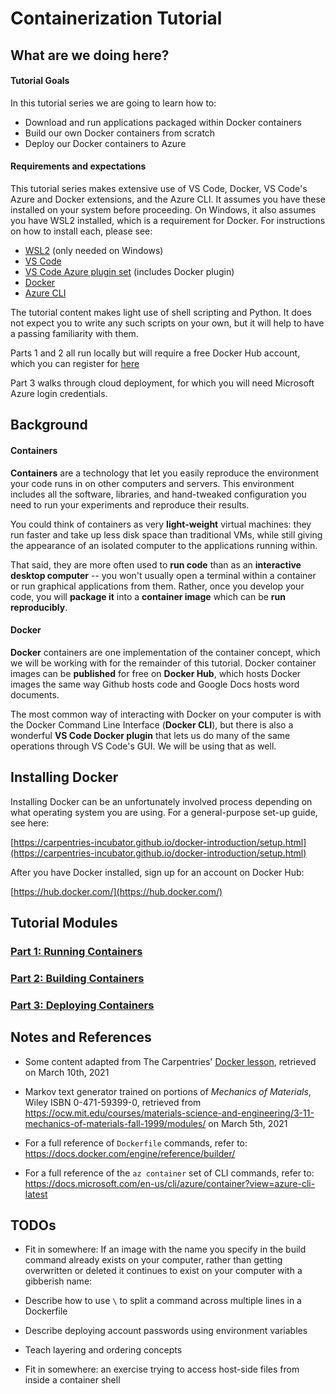 # Containerization Tutorial

## What are we doing here?

#### Tutorial Goals

In this tutorial series we are going to learn how to:

- Download and run applications packaged within Docker containers
- Build our own Docker containers from scratch
- Deploy our Docker containers to Azure

#### Requirements and expectations

This tutorial series makes extensive use of VS Code, Docker, VS Code's Azure and Docker extensions, and the Azure CLI. It assumes you have these installed on your system before proceeding. On Windows, it also assumes you have WSL2 installed, which is a requirement for Docker. For instructions on how to install each, please see:

- [WSL2](https://docs.microsoft.com/en-us/windows/wsl/install-win10) (only needed on Windows)
- [VS Code](https://code.visualstudio.com/Download)
- [VS Code Azure plugin set](https://marketplace.visualstudio.com/items?itemName=ms-vscode.vscode-node-azure-pack) (includes Docker plugin)
- [Docker](https://docs.docker.com/desktop/)
- [Azure CLI](https://docs.microsoft.com/en-us/cli/azure/install-azure-cli)

The tutorial content makes light use of shell scripting and Python. It does not expect you to write any such scripts on your own, but it will help to have a passing familiarity with them.

Parts 1 and 2 all run locally but will require a free Docker Hub account, which you can register for [here](https://hub.docker.com/signup)


Part 3 walks through cloud deployment, for which you will need Microsoft Azure login credentials.


## Background

#### Containers

**Containers** are a technology that let you easily reproduce the environment your code runs in on other computers and servers. This environment includes all the software, libraries, and hand-tweaked configuration you need to run your experiments and reproduce their results.

You could think of containers as very **light-weight** virtual machines: they run faster and take up less disk space than traditional VMs, while still giving the appearance of an isolated computer to the applications running within.

That said, they are more often used to **run code** than as an **interactive desktop computer** -- you won't usually open a terminal within a container or run graphical applications from them. Rather, once you develop your code, you will **package it** into a **container image** which can be **run reproducibly**.

#### Docker

**Docker** containers are one implementation of the container concept, which we will be working with for the remainder of this tutorial. Docker container images can be **published** for free on **Docker Hub**, which hosts Docker images the same way Github hosts code and Google Docs hosts word documents.

The most common way of interacting with Docker on your computer is with the Docker Command Line Interface (**Docker CLI**), but there is also a wonderful **VS Code Docker plugin** that lets us do many of the same operations through VS Code's GUI. We will be using that as well.

## Installing Docker

Installing Docker can be an unfortunately involved process depending on what operating system you are using. For a general-purpose set-up guide, see here:

[https://carpentries-incubator.github.io/docker-introduction/setup.html](https://carpentries-incubator.github.io/docker-introduction/setup.html)

After you have Docker installed, sign up for an account on Docker Hub:

[https://hub.docker.com/](https://hub.docker.com/)

## Tutorial Modules

### [Part 1: Running Containers](01-running-containers.md)

### [Part 2: Building Containers](02-building-containers.md)

### [Part 3: Deploying Containers](03-deploying-containers.md)

## Notes and References

- Some content adapted from The Carpentries' [Docker lesson](https://carpentries-incubator.github.io/docker-introduction/), retrieved on March 10th, 2021

- Markov text generator trained on portions of *Mechanics of Materials*, Wiley ISBN 0-471-59399-0, retrieved from https://ocw.mit.edu/courses/materials-science-and-engineering/3-11-mechanics-of-materials-fall-1999/modules/ on March 5th, 2021

- For a full reference of `Dockerfile` commands, refer to:
  https://docs.docker.com/engine/reference/builder/

- For a full reference of the `az container` set of CLI commands, refer to:
  https://docs.microsoft.com/en-us/cli/azure/container?view=azure-cli-latest

## TODOs

- Fit in somewhere: If an image with the name you specify in the build command already exists on your computer, rather than getting overwritten or deleted it continues to exist on your computer with a gibberish name:

- Describe how to use `\` to split a command across multiple lines in a Dockerfile

- Describe deploying account passwords using environment variables

- Teach layering and ordering concepts

- Fit in somewhere: an exercise trying to access host-side files from inside a container shell